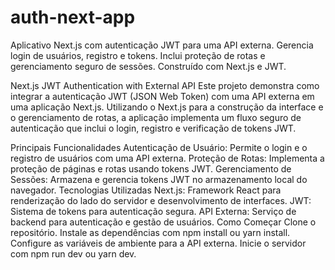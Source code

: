 # auth-next-app
Aplicativo Next.js com autenticação JWT para uma API externa. Gerencia login de usuários, registro e tokens. Inclui proteção de rotas e gerenciamento seguro de sessões. Construído com Next.js e JWT.

Next.js JWT Authentication with External API
Este projeto demonstra como integrar a autenticação JWT (JSON Web Token) com uma API externa em uma aplicação Next.js. Utilizando o Next.js para a construção da interface e o gerenciamento de rotas, a aplicação implementa um fluxo seguro de autenticação que inclui o login, registro e verificação de tokens JWT.

Principais Funcionalidades
Autenticação de Usuário: Permite o login e o registro de usuários com uma API externa.
Proteção de Rotas: Implementa a proteção de páginas e rotas usando tokens JWT.
Gerenciamento de Sessões: Armazena e gerencia tokens JWT no armazenamento local do navegador.
Tecnologias Utilizadas
Next.js: Framework React para renderização do lado do servidor e desenvolvimento de interfaces.
JWT: Sistema de tokens para autenticação segura.
API Externa: Serviço de backend para autenticação e gestão de usuários.
Como Começar
Clone o repositório.
Instale as dependências com npm install ou yarn install.
Configure as variáveis de ambiente para a API externa.
Inicie o servidor com npm run dev ou yarn dev.

